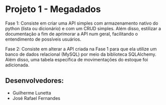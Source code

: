 # Projeto 1 - Megadados

Fase 1: Consiste em criar uma API simples com armazenamento nativo do python (lista ou dicionário) e com um CRUD simples. Além disso, estilizar a documentação a fim de aprimorar a API num geral, facilitando o entendimento de possíveis usuários.

Fase 2: Consiste em alterar a API criada na Fase 1 para que ela utilize um banco de dados relacional (MySQL) por meio da biblioteca SQLAlchemy. Além disso, uma tabela específica de movimentações do estoque foi adicionada.

## Desenvolvedores:
* Guilherme Lunetta 
* José Rafael Fernandes
